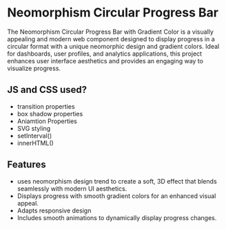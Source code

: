 # Neomorphism Circular Progress Bar

The Neomorphism Circular Progress Bar with Gradient Color is a visually appealing and modern web component designed to display progress in a circular format with a unique neomorphic design and gradient colors. Ideal for dashboards, user profiles, and analytics applications, this project enhances user interface aesthetics and provides an engaging way to visualize progress.




## JS and CSS used?
- transition properties
- box shadow properties
- Aniamtion Properties
- SVG styling
- setInterval()
- innerHTML()


  
## Features
- uses neomorphism design trend to create a soft, 3D effect that blends seamlessly with modern UI aesthetics.
- Displays progress with smooth gradient colors for an enhanced visual appeal.
- Adapts responsive design
- Includes smooth animations to dynamically display progress changes.
